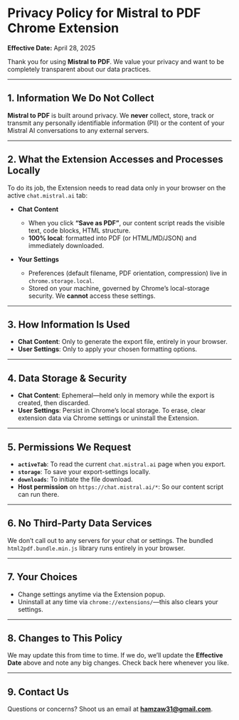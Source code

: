 

# Privacy Policy for **Mistral to PDF** Chrome Extension  
**Effective Date:** April 28, 2025

Thank you for using **Mistral to PDF**. We value your privacy and want to be completely transparent about our data practices.

---

## 1. Information We **Do Not** Collect  
**Mistral to PDF** is built around privacy. We **never** collect, store, track or transmit any personally identifiable information (PII) or the content of your Mistral AI conversations to any external servers.

---

## 2. What the Extension Accesses and Processes **Locally**  
To do its job, the Extension needs to read data only in your browser on the active `chat.mistral.ai` tab:

- **Chat Content**  
  - When you click **“Save as PDF”**, our content script reads the visible text, code blocks, HTML structure.  
  - **100% local**: formatted into PDF (or HTML/MD/JSON) and immediately downloaded.

- **Your Settings**  
  - Preferences (default filename, PDF orientation, compression) live in `chrome.storage.local`.  
  - Stored on your machine, governed by Chrome’s local-storage security. We **cannot** access these settings.

---

## 3. How Information Is Used  
- **Chat Content**: Only to generate the export file, entirely in your browser.  
- **User Settings**: Only to apply your chosen formatting options.

---

## 4. Data Storage & Security  
- **Chat Content**: Ephemeral—held only in memory while the export is created, then discarded.  
- **User Settings**: Persist in Chrome’s local storage. To erase, clear extension data via Chrome settings or uninstall the Extension.

---

## 5. Permissions We Request  
- **`activeTab`**: To read the current `chat.mistral.ai` page when you export.  
- **`storage`**: To save your export-settings locally.  
- **`downloads`**: To initiate the file download.  
- **Host permission** on `https://chat.mistral.ai/*`: So our content script can run there.

---

## 6. No Third-Party Data Services  
We don’t call out to any servers for your chat or settings. The bundled `html2pdf.bundle.min.js` library runs entirely in your browser.

---

## 7. Your Choices  
- Change settings anytime via the Extension popup.  
- Uninstall at any time via `chrome://extensions/`—this also clears your settings.

---

## 8. Changes to This Policy  
We may update this from time to time. If we do, we’ll update the **Effective Date** above and note any big changes. Check back here whenever you like.

---

## 9. Contact Us  
Questions or concerns? Shoot us an email at **hamzaw31@gmail.com**.
